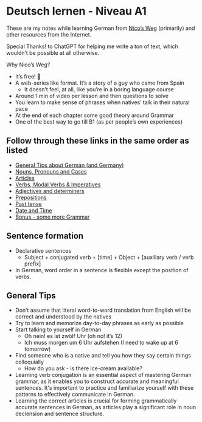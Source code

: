 # Deutsch lernen - Niveau A1

These are my notes while learning German from [Nico’s Weg](https://learngerman.dw.com/en/nicos-weg) (primarily) and other resources from the Internet.

Special Thanks! to ChatGPT for helping me write a ton of text, which wouldn’t be possible at all otherwise.

Why Nico’s Weg?

- It’s free! 🤷
- A web-series like format. It’s a story of a guy who came from Spain
    - It doesn’t feel, at all, like you’re in a boring language course
- Around 1 min of video per lesson and then questions to solve
- You learn to make sense of phrases when natives’ talk in their natural pace
- At the end of each chapter some good theory around Grammar
- One of the best way to go till B1 (as per people’s own experiences)

## Follow through these links in the same order as listed

- [General Tips about German (and Germany)](./0.%20German%20(and%20Germany).md)
- [Nouns, Pronouns and Cases](./1.%20Nouns%20and%20Pronouns%20and%20Cases)
- [Articles](./2.%20Articles%0A)
- [Verbs, Modal Verbs & Imperatives](./3.%20Verbs%20and%20Modal%20verbs%20and%20Imperatives)
- [Adjectives and determiners](./4.%20Adjectives%20and%20determiners)
- [Prepositions](./5.%20Prepositions)
- [Past tense](./6.%20Past%20tense)
- [Date and Time](./7.%20Date%20and%20Time)
- [Bonus - some more Grammar](./8.%20Bonus%20-%20Some%20more%20Grammar)

## Sentence formation

- Declarative sentences
    - Subject + conjugated verb + [time] + Object + [auxiliary verb / verb prefix]
- In German, word order in a sentence is flexible except the position of verbs.

## General Tips

- Don’t assume that literal word-to-word translation from English will be correct and understood by the natives
- Try to learn and memorize day-to-day phrases as early as possible
- Start talking to yourself in German
    - Oh nein! es ist zwölf Uhr (oh no! it’s 12)
    - Ich muss morgen um 6 Uhr aufstehen (I need to wake up at 6 tomorrow)
- Find someone who is a native and tell you how they say certain things colloquially
    - How do you ask - is there ice-cream available?
- Learning verb conjugation is an essential aspect of mastering German grammar, as it enables you to construct accurate and meaningful sentences. It's important to practice and familiarize yourself with these patterns to effectively communicate in German.
- Learning the correct articles is crucial for forming grammatically accurate sentences in German, as articles play a significant role in noun declension and sentence structure.